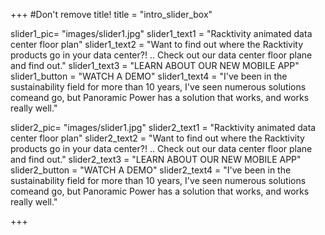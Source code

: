 +++
#Don't remove title!
title = "intro_slider_box"


slider1_pic= "images/slider1.jpg"
slider1_text1 = "Racktivity animated data center floor plan"
slider1_text2 = "Want to find out where the Racktivity products go in your data center?! .. Check out our data center floor plane and find out."
slider1_text3 = "LEARN ABOUT OUR NEW MOBILE APP"
slider1_button = "WATCH A DEMO"
slider1_text4 = "I've been in the sustainability field for more than 10 years, I've seen numerous solutions comeand go, but Panoramic Power has a solution that works, and works really well."

slider2_pic= "images/slider1.jpg"
slider2_text1 = "Racktivity animated data center floor plan"
slider2_text2 = "Want to find out where the Racktivity products go in your data center?! .. Check out our data center floor plane and find out."
slider2_text3 = "LEARN ABOUT OUR NEW MOBILE APP"
slider2_button = "WATCH A DEMO"
slider2_text4 = "I've been in the sustainability field for more than 10 years, I've seen numerous solutions comeand go, but Panoramic Power has a solution that works, and works really well."


+++
